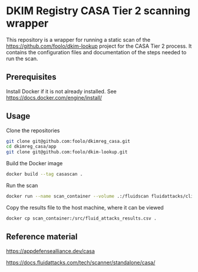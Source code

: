 # DKIM Registry CASA Tier 2 scanning wrapper

This repository is a wrapper for running a static scan of the https://github.com/foolo/dkim-lookup project for the CASA Tier 2 process.
It contains the configuration files and documentation of the steps needed to run the scan.

## Prerequisites

Install Docker if it is not already installed. See https://docs.docker.com/engine/install/

## Usage

Clone the repositories

```bash
git clone git@github.com:foolo/dkimreg_casa.git
cd dkimreg_casa/app
git clone git@github.com:foolo/dkim-lookup.git
```

Build the Docker image

```bash
docker build --tag casascan .
```

Run the scan

```bash
docker run --name scan_container --volume .:/fluidscan fluidattacks/cli:amd64 skims scan /fluidscan/fluidconfig.yaml
```

Copy the results file to the host machine, where it can be viewed

```bash
docker cp scan_container:/src/fluid_attacks_results.csv .
```

## Reference material

https://appdefensealliance.dev/casa

https://docs.fluidattacks.com/tech/scanner/standalone/casa/
